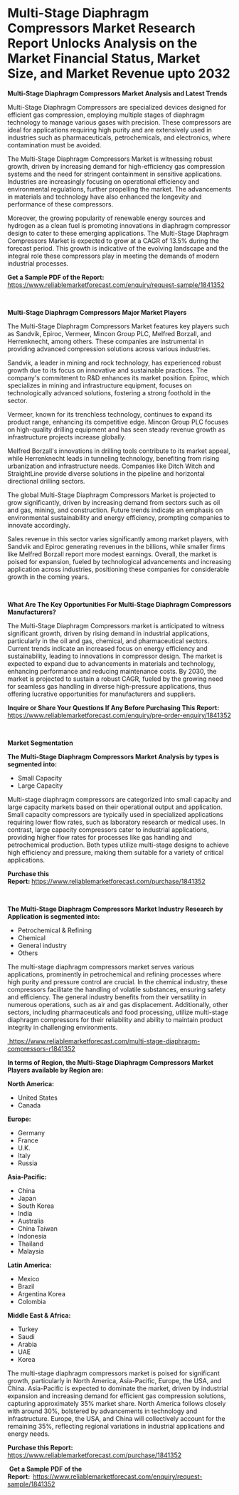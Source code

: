 <p><h1>Multi-Stage Diaphragm Compressors Market Research Report Unlocks Analysis on the Market Financial Status, Market Size, and Market Revenue upto 2032</h1></p><p><strong>Multi-Stage Diaphragm Compressors Market Analysis and Latest Trends</strong></p>
<p><p>Multi-Stage Diaphragm Compressors are specialized devices designed for efficient gas compression, employing multiple stages of diaphragm technology to manage various gases with precision. These compressors are ideal for applications requiring high purity and are extensively used in industries such as pharmaceuticals, petrochemicals, and electronics, where contamination must be avoided.</p><p>The Multi-Stage Diaphragm Compressors Market is witnessing robust growth, driven by increasing demand for high-efficiency gas compression systems and the need for stringent containment in sensitive applications. Industries are increasingly focusing on operational efficiency and environmental regulations, further propelling the market. The advancements in materials and technology have also enhanced the longevity and performance of these compressors.</p><p>Moreover, the growing popularity of renewable energy sources and hydrogen as a clean fuel is promoting innovations in diaphragm compressor design to cater to these emerging applications. The Multi-Stage Diaphragm Compressors Market is expected to grow at a CAGR of 13.5% during the forecast period. This growth is indicative of the evolving landscape and the integral role these compressors play in meeting the demands of modern industrial processes.</p></p>
<p><strong>Get a Sample PDF of the Report:&nbsp;</strong> <a href="https://www.reliablemarketforecast.com/enquiry/request-sample/1841352?utm_campaign=3541&utm_medium=2&utm_source=Github&utm_content=ia&utm_term=16042025&utm_id=multi-stage-diaphragm-compressors">https://www.reliablemarketforecast.com/enquiry/request-sample/1841352</a></p>
<p>&nbsp;</p>
<p><strong>Multi-Stage Diaphragm Compressors Major Market Players</strong></p>
<p><p>The Multi-Stage Diaphragm Compressors Market features key players such as Sandvik, Epiroc, Vermeer, Mincon Group PLC, Melfred Borzall, and Herrenknecht, among others. These companies are instrumental in providing advanced compression solutions across various industries.</p><p>Sandvik, a leader in mining and rock technology, has experienced robust growth due to its focus on innovative and sustainable practices. The company's commitment to R&D enhances its market position. Epiroc, which specializes in mining and infrastructure equipment, focuses on technologically advanced solutions, fostering a strong foothold in the sector.</p><p>Vermeer, known for its trenchless technology, continues to expand its product range, enhancing its competitive edge. Mincon Group PLC focuses on high-quality drilling equipment and has seen steady revenue growth as infrastructure projects increase globally.</p><p>Melfred Borzall's innovations in drilling tools contribute to its market appeal, while Herrenknecht leads in tunneling technology, benefiting from rising urbanization and infrastructure needs. Companies like Ditch Witch and StraightLine provide diverse solutions in the pipeline and horizontal directional drilling sectors.</p><p>The global Multi-Stage Diaphragm Compressors Market is projected to grow significantly, driven by increasing demand from sectors such as oil and gas, mining, and construction. Future trends indicate an emphasis on environmental sustainability and energy efficiency, prompting companies to innovate accordingly.</p><p>Sales revenue in this sector varies significantly among market players, with Sandvik and Epiroc generating revenues in the billions, while smaller firms like Melfred Borzall report more modest earnings. Overall, the market is poised for expansion, fueled by technological advancements and increasing application across industries, positioning these companies for considerable growth in the coming years.</p></p>
<p>&nbsp;</p>
<p><strong>What Are The Key Opportunities For Multi-Stage Diaphragm Compressors Manufacturers?</strong></p>
<p><p>The Multi-Stage Diaphragm Compressors market is anticipated to witness significant growth, driven by rising demand in industrial applications, particularly in the oil and gas, chemical, and pharmaceutical sectors. Current trends indicate an increased focus on energy efficiency and sustainability, leading to innovations in compressor design. The market is expected to expand due to advancements in materials and technology, enhancing performance and reducing maintenance costs. By 2030, the market is projected to sustain a robust CAGR, fueled by the growing need for seamless gas handling in diverse high-pressure applications, thus offering lucrative opportunities for manufacturers and suppliers.</p></p>
<p><strong>Inquire or Share Your Questions If Any Before Purchasing This Report:</strong> <a href="https://www.reliablemarketforecast.com/enquiry/pre-order-enquiry/1841352?utm_campaign=3541&utm_medium=2&utm_source=Github&utm_content=ia&utm_term=16042025&utm_id=multi-stage-diaphragm-compressors">https://www.reliablemarketforecast.com/enquiry/pre-order-enquiry/1841352</a></p>
<p>&nbsp;</p>
<p><strong>Market Segmentation</strong></p>
<p><strong>The Multi-Stage Diaphragm Compressors Market Analysis by types is segmented into:</strong></p>
<p><ul><li>Small Capacity</li><li>Large Capacity</li></ul></p>
<p><p>Multi-stage diaphragm compressors are categorized into small capacity and large capacity markets based on their operational output and application. Small capacity compressors are typically used in specialized applications requiring lower flow rates, such as laboratory research or medical uses. In contrast, large capacity compressors cater to industrial applications, providing higher flow rates for processes like gas handling and petrochemical production. Both types utilize multi-stage designs to achieve high efficiency and pressure, making them suitable for a variety of critical applications.</p></p>
<p><strong>Purchase this Report:&nbsp;</strong><a href="https://www.reliablemarketforecast.com/purchase/1841352?utm_campaign=3541&utm_medium=2&utm_source=Github&utm_content=ia&utm_term=16042025&utm_id=multi-stage-diaphragm-compressors">https://www.reliablemarketforecast.com/purchase/1841352</a></p>
<p>&nbsp;</p>
<p><strong>The Multi-Stage Diaphragm Compressors Market Industry Research by Application is segmented into:</strong></p>
<p><ul><li>Petrochemical & Refining</li><li>Chemical</li><li>General industry</li><li>Others</li></ul></p>
<p><p>The multi-stage diaphragm compressors market serves various applications, prominently in petrochemical and refining processes where high purity and pressure control are crucial. In the chemical industry, these compressors facilitate the handling of volatile substances, ensuring safety and efficiency. The general industry benefits from their versatility in numerous operations, such as air and gas displacement. Additionally, other sectors, including pharmaceuticals and food processing, utilize multi-stage diaphragm compressors for their reliability and ability to maintain product integrity in challenging environments.</p></p>
<p><a href="https://www.reliablemarketforecast.com/multi-stage-diaphragm-compressors-r1841352?utm_campaign=3541&utm_medium=2&utm_source=Github&utm_content=ia&utm_term=16042025&utm_id=multi-stage-diaphragm-compressors">&nbsp;https://www.reliablemarketforecast.com/multi-stage-diaphragm-compressors-r1841352</a></p>
<p><strong>In terms of Region, the Multi-Stage Diaphragm Compressors Market Players available by Region are:</strong></p>
<p>
    <p> <strong> North America: </strong>
        <ul>
            <li>United States</li>
            <li>Canada</li>
        </ul>
        </p> 
    <p> <strong> Europe: </strong>
        <ul>
            <li>Germany</li>
            <li>France</li>
            <li>U.K.</li>
            <li>Italy</li>
            <li>Russia</li>
        </ul>
        </p> 
    <p> <strong> Asia-Pacific: </strong>
        <ul>
            <li>China</li>
            <li>Japan</li>
            <li>South Korea</li>
            <li>India</li>
            <li>Australia</li>
            <li>China Taiwan</li>
            <li>Indonesia</li>
            <li>Thailand</li>
            <li>Malaysia</li>
        </ul>
        </p> 
    <p> <strong> Latin America: </strong>
        <ul>
            <li>Mexico</li>
            <li>Brazil</li>
            <li>Argentina Korea</li>
            <li>Colombia</li>
        </ul>
        </p> 
    <p> <strong> Middle East & Africa: </strong>
        <ul>
            <li>Turkey</li>
            <li>Saudi</li>
            <li>Arabia</li>
            <li>UAE</li>
            <li>Korea</li>
        </ul>
    </p>
    </p>
<p><p>The multi-stage diaphragm compressors market is poised for significant growth, particularly in North America, Asia-Pacific, Europe, the USA, and China. Asia-Pacific is expected to dominate the market, driven by industrial expansion and increasing demand for efficient gas compression solutions, capturing approximately 35% market share. North America follows closely with around 30%, bolstered by advancements in technology and infrastructure. Europe, the USA, and China will collectively account for the remaining 35%, reflecting regional variations in industrial applications and energy needs.</p></p>
<p><strong>Purchase this Report: </strong><a href="https://www.reliablemarketforecast.com/purchase/1841352?utm_campaign=3541&utm_medium=2&utm_source=Github&utm_content=ia&utm_term=16042025&utm_id=multi-stage-diaphragm-compressors">https://www.reliablemarketforecast.com/purchase/1841352</a></p>
<p>&nbsp;<strong>Get a Sample PDF of the Report:&nbsp;&nbsp;</strong><a href="https://www.reliablemarketforecast.com/enquiry/request-sample/1841352?utm_campaign=3541&utm_medium=2&utm_source=Github&utm_content=ia&utm_term=16042025&utm_id=multi-stage-diaphragm-compressors">https://www.reliablemarketforecast.com/enquiry/request-sample/1841352</a></p>
<p><strong></strong></p>
<p><p></p><p></p><p></p></p>